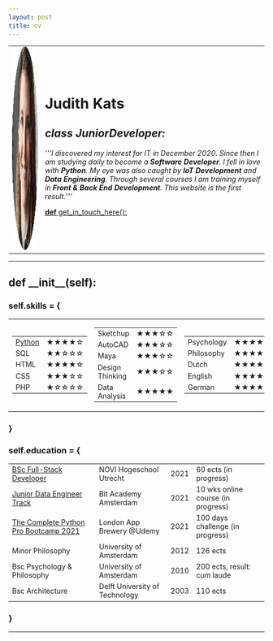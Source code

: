 ```yaml
---
layout: post
title: cv
---
```


<!DOCTYPE html>
<html lang="en" dir="ltr">

<head>
  <meta charset="utf-8">
  <title>⚙︎ JudyPrograms</title>
  <meta name="description" content="JudyPrograms.com shows you how I can be a
    valuable asset for your software development projects.">
  <meta name="author" content="Judith Kats">
  <meta name="keywords" content="Python,Java,SQL,HTML,CSS,Javascript" </head>

<body>

  <table cellspacing="40">
    <tr>
      <td><img src="myself.png" alt="Judith-Kats-profile-picture" width="400" height="400"></td>
      <td>
        <h1>Judith Kats</h1>
        <em>
          <h2>class JuniorDeveloper:</h2>
        </em>
        <p>
          <em>'''I discovered my interest for IT in December 2020. Since then
            I am studying daily to become a <strong>Software Developer</strong>. I fell in love
            with <strong>Python</strong>. My eye was also caught by <strong>IoT Development</strong>
            and <strong>Data Engineering</strong>. Through several courses I am training myself in
            <strong>Front & Back End Development</strong>. This website is the first result.'''</em>
        </p>
        <p>
          <a href="contact_me.html"><b>def</b> get_in_touch_here():</a>
        </p>
      </td>
    </tr>
  </table>

  <hr />

  <h2>def __init__(self):</h2>

  <h3>self.skills = {</h3>

  <table cellspacing="20">
    <tr>
      <td>
        <table cellspacing="10">
          <tr>
            <td><a href="https://www.python.org/">Python</a></td>
            <td>★★★★☆</td>
          </tr>
          <tr>
            <td>SQL</td>
            <td>★★☆☆☆</td>
          </tr>
          <tr>
            <td>HTML</td>
            <td>★★★★☆</td>
          </tr>
          <tr>
            <td>CSS</td>
            <td>★★★☆☆</td>
          </tr>
          <tr>
            <td>PHP</td>
            <td>★☆☆☆☆</td>
          </tr>
        </table>
      </td>
      <td>
        <table cellspacing="10">
          <tr>
            <td>Sketchup</td>
            <td>★★★☆☆</td>
          </tr>
          <tr>
            <td>AutoCAD</td>
            <td>★★★☆☆</td>
          </tr>
          <tr>
            <td>Maya</td>
            <td>★★★☆☆</td>
          </tr>
          <tr>
            <td>Design Thinking</td>
            <td>★★★☆☆</td>
          </tr>
          <tr>
            <td>Data Analysis</td>
            <td>★★★★★</td>
          </tr>
        </table>
      </td>
      <td>
        <table cellspacing="10">
          <tr>
            <td>Psychology</td>
            <td>★★★★★</td>
          </tr>
          <tr>
            <td>Philosophy</td>
            <td>★★★★☆</td>
          </tr>
          <tr>
            <td>Dutch</td>
            <td>★★★★★</td>
          </tr>
          <tr>
            <td>English</td>
            <td>★★★★★</td>
          </tr>
          <tr>
            <td>German</td>
            <td>★★★★★</td>
          </tr>
        </table>
      </td>
    </tr>
  </table>

  <h3>}</h3>

  <h3>self.education = {</h3>

  <table cellspacing="20">
    <tr>
      <td><a href="https://www.novi.nl/full-stack-developer/">BSc Full-Stack Developer</a></td>
      <td>NOVI Hogeschool Utrecht</td>
      <td>2021</td>
      <td>60 ects (in progress)</td>
    </tr>
    <tr>
      <td><a href="https://nlleertdoor.bit-academy.nl/#opleidingen">Junior Data Engineer Track</a></td>
      <td>Bit Academy Amsterdam</td>
      <td>2021</td>
      <td>10 wks online course (in progress)</td>
    </tr>
    <tr>
      <td><a href="https://www.udemy.com/course/100-days-of-code/">The Complete Python Pro Bootcamp 2021</a></td>
      <td>London App Brewery @Udemy</td>
      <td>2021</td>
      <td>100 days challenge (in progress)</td>
    </tr>
    <tr>
      <td>Minor Philosophy</td>
      <td>University of Amsterdam</td>
      <td>2012</td>
      <td>126 ects</td>
    </tr>
    <tr>
      <td>Bsc Psychology & Philosophy</td>
      <td>University of Amsterdam</td>
      <td>2010</td>
      <td>200 ects, result: cum laude</td>
    </tr>
    <tr>
      <td>Bsc Architecture</td>
      <td>Delft University of Technology</td>
      <td>2003</td>
      <td>110 ects</td>
    </tr>
  </table>

  <h3>}</h3>

  <hr>

  <!-- <h4>self.hard_skills = {</h4>
    <ul>
    <li>programming: [python, java, sql]</li>
    <li>web_development: [html, css, javascript]</li>
    <li>design_digital: [autocad, sketchup, adobe, maya]</li>
    <li>design_general: [design_thinking, history_of_architecture, sketching, technical_drawing]</li>
    <li>data_analysis: [R, applied_multivariate_analysis, {advanced_statistical_modeling: [factor_analysis, item_response_theory, latent_class_modeling, linear_structural_relations]}</li>
    </ul>
    <h4>}</h4> -->

</body>

</html>
